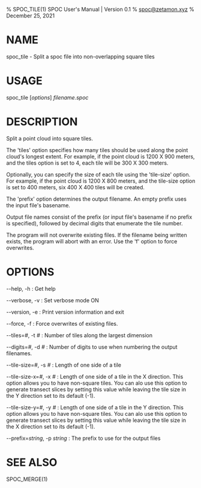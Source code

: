 % SPOC_TILE(1) SPOC User's Manual | Version 0.1
% spoc@zetamon.xyz
% December 25, 2021

# NAME

spoc_tile - Split a spoc file into non-overlapping square tiles

# USAGE

spoc_tile [*options*] *filename.spoc*

# DESCRIPTION

Split a point cloud into square tiles.

The 'tiles' option specifies how many tiles should be used along the
point cloud's longest extent. For example, if the point cloud is 1200 X
900 meters, and the tiles option is set to 4, each tile will be 300 X
300 meters.

Optionally, you can specify the size of each tile using the 'tile-size'
option. For example, if the point cloud is 1200 X 800 meters, and the
tile-size option is set to 400 meters, six 400 X 400 tiles will be created.

The 'prefix' option determines the output filename. An empty prefix
uses the input file's basename.

Output file names consist of the prefix (or input file's basename if no
prefix is specified), followed by decimal digits that enumerate the tile
number.

The program will not overwrite existing files. If the filename being
written exists, the program will abort with an error. Use the 'f' option
to force overwrites.

# OPTIONS

\-\-help, -h
:   Get help

\-\-verbose, -v
:   Set verbose mode ON

\-\-version, -e
:   Print version information and exit

\-\-force, -f
:   Force overwrites of existing files.

\-\-tiles=*#*, -t *#*
:   Number of tiles along the largest dimension

\-\-digits=*#*, -d *#*
:   Number of digits to use when numbering the output filenames.

\-\-tile-size=*#*, -s *#*
:   Length of one side of a tile

\-\-tile-size-x=*#*, -x *#*
:   Length of one side of a tile in the X direction. This option allows
    you to have non-square tiles. You can alo use this option to
    generate transect slices by setting this value while leaving the
    tile size in the Y direction set to its default (-1).

\-\-tile-size-y=*#*, -y *#*
:   Length of one side of a tile in the Y direction. This option allows
    you to have non-square tiles. You can alo use this option to
    generate transect slices by setting this value while leaving the
    tile size in the X direction set to its default (-1).

\-\-prefix=*string*, -p *string*
:   The prefix to use for the output files

# SEE ALSO

SPOC_MERGE(1)

